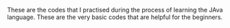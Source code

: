 These are the codes that I practised during the process of learning the JAva language.
These are the very basic codes that are helpful for the beginners.
